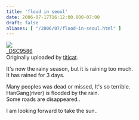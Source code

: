 ```yaml
---
title: 'flood in seoul'
date: 2006-07-17T16:12:00.000-07:00
draft: false
aliases: [ "/2006/07/flood-in-seoul.html" ]
---
```


[![](http://static.flickr.com/60/190708513_463a0c3bba_m.jpg)](http://www.flickr.com/photos/titicat/190708513/ "photo sharing")  
[\_DSC9586](http://www.flickr.com/photos/titicat/190708513/)  
Originally uploaded by [titicat](http://www.flickr.com/people/titicat/).  

It's now the rainy season, but it is raining too much.  
It has rained for 3 days.  
  
Many peoples was dead or missed, It's so terrible.  
HanGang(river) is flooded by the rain.  
Some roads are disappeared..  
  
I am looking forward to take the sun..